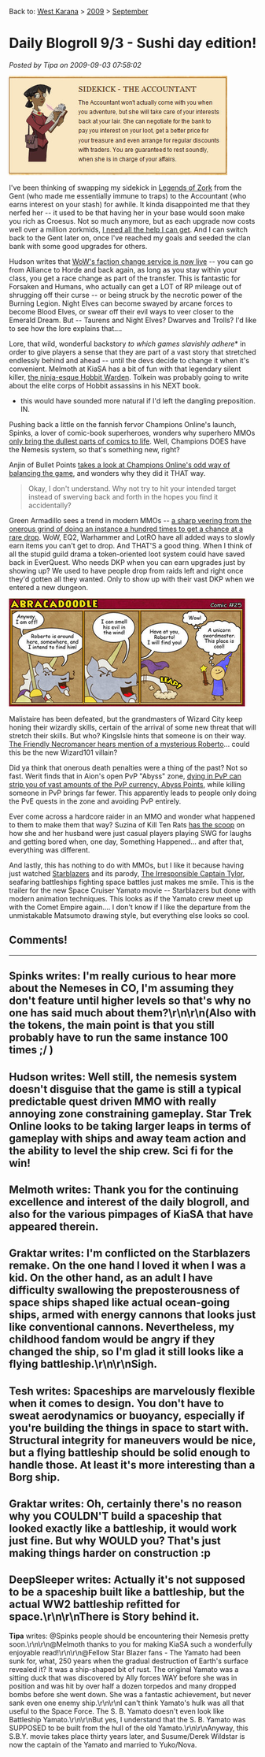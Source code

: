 Back to: [West Karana](/posts/westkarana.md) > [2009](/posts/2009/westkarana.md) > [September](./westkarana.md)
# Daily Blogroll 9/3 - Sushi day edition!

*Posted by Tipa on 2009-09-03 07:58:02*

![The Accountant](../../../uploads/2009/09/Fullscreen-capture-932009-75844-AM.jpg "The Accountant")

I've been thinking of swapping my sidekick in [Legends of Zork](http://legendsofzork.com/) from the Gent (who made me essentially immune to traps) to the Accountant (who earns interest on your stash) for awhile. It kinda disappointed me that they nerfed her -- it used to be that having her in your base would soon make you rich as Croesus. Not so much anymore, but as each upgrade now costs well over a million zorkmids, [I need all the help I can get](http://legendsofzork.com/heroes/32470-tipa). And I can switch back to the Gent later on, once I've reached my goals and seeded the clan bank with some good upgrades for others.

Hudson writes that [WoW's faction change service is now live](http://hudshideout.com/blog/?p=3300) -- you can go from Alliance to Horde and back again, as long as you stay within your class, you get a race change as part of the transfer. This is fantastic for Forsaken and Humans, who actually can get a LOT of RP mileage out of shrugging off their curse -- or being struck by the necrotic power of the Burning Legion. Night Elves can become swayed by arcane forces to become Blood Elves, or swear off their evil ways to veer closer to the Emerald Dream. But -- Taurens and Night Elves? Dwarves and Trolls? I'd like to see how the lore explains that....

Lore, that wild, wonderful backstory *to which games slavishly adhere** in order to give players a sense that they are part of a vast story that stretched endlessly behind and ahead -- until the devs decide to change it when it's convenient. Melmoth at KiaSA has a bit of fun with that legendary silent killer, [the ninja-esque Hobbit Warden](http://kiasa.org/2009/09/03/playin-for-keeps-is-still-playin-mon-ami-so-take-a-card/). Tolkein was probably going to write about the elite corps of Hobbit assassins in his NEXT book.

* this would have sounded more natural if I'd left the dangling preposition. IN.

Pushing back a little on the fannish fervor Champions Online's launch, Spinks, a lover of comic-book superheroes, wonders why superhero MMOs [only bring the dullest parts of comics to life](http://spinksville.wordpress.com/2009/09/03/why-superhero-mmos-have-failed-us/). Well, Champions DOES have the Nemesis system, so that's something new, right?

Anjin of Bullet Points [takes a look at Champions Online's odd way of balancing the game](http://bulletpointsblog.blogspot.com/2009/09/random-shots-philosophy-of-balance.html), and wonders why they did it THAT way.


> Okay, I don't understand. Why not try to hit your intended target instead of swerving back and forth in the hopes you find it accidentally?



Green Armadillo sees a trend in modern MMOs -- [a sharp veering from the onerous grind of doing an instance a hundred times to get a chance at a rare drop](http://playervsdeveloper.blogspot.com/2009/09/dropping-rng-from-loot-table.html). WoW, EQ2, Warhammer and LotRO have all added ways to slowly earn items you can't get to drop. And THAT'S a good thing. When I think of all the stupid guild drama a token-oriented loot system could have saved back in EverQuest. Who needs DKP when you can earn upgrades just by showing up? We used to have people drop from raids left and right once they'd gotten all they wanted. Only to show up with their vast DKP when we entered a new dungeon.

[![Abracadoodle](../../../uploads/2009/09/Fullscreen-capture-932009-83740-AM.jpg "Abracadoodle")](https://www.wizard101.com/home2/game/page_8ad6a4041f26c78d011f381f9ada015a)

Malistaire has been defeated, but the grandmasters of Wizard City keep honing their wizardly skills, certain of the arrival of some new threat that will stretch their skills. But who? KingsIsle hints that someone is on their way. [The Friendly Necromancer hears mention of a mysterious Roberto](http://thefriendlynecromancer.blogspot.com/2009/09/roberto-is-new-malistaire.html)... could this be the new Wizard101 villain?

Did ya think that onerous death penalties were a thing of the past? Not so fast. Werit finds that in Aion's open PvP "Abyss" zone, [dying in PvP can strip you of vast amounts of the PvP currency, Abyss Points](http://www.weritsblog.com/2009/09/is-abyss-point-loss-bad-for-aions-pvp.html), while killing someone in PvP brings far fewer. This apparently leads to people only doing the PvE quests in the zone and avoiding PvP entirely.

Ever come across a hardcore raider in an MMO and wonder what happened to them to make them that way? Suzina of Kill Ten Rats [has the scoop](http://www.killtenrats.com/2009/09/01/i-wasnt-always-a-raider/) on how she and her husband were just casual players playing SWG for laughs and getting bored when, one day, Something Happened... and after that, everything was different.

And lastly, this has nothing to do with MMOs, but I like it because having just watched [Starblazers](http://en.wikipedia.org/wiki/Space_Battleship_Yamato) and its parody, [The Irresponsible Captain Tylor](http://en.wikipedia.org/wiki/Irresponsible_Captain_Tylor), seafaring battleships fighting space battles just makes me smile. This is the trailer for the new Space Cruiser Yamato movie -- Starblazers but done with modern animation techniques. This looks as if the Yamato crew meet up with the Comet Empire again.... I don't know if I like the departure from the unmistakable Matsumoto drawing style, but everything else looks so cool.



## Comments!
---
**Spinks** writes: I'm really curious to hear more about the Nemeses in CO, I'm assuming they don't feature until higher levels so that's why no one has said much about them?\r\n\r\n(Also with the tokens, the main point is that you still probably have to run the same instance 100 times ;/ )
---
**Hudson** writes: Well still, the nemesis system doesn't disguise that the game is still a typical predictable quest driven MMO with really annoying zone constraining gameplay. Star Trek Online looks to be taking larger leaps in terms of gameplay with ships and away team action and the ability to level the ship crew. Sci fi for the win!
---
**Melmoth** writes: Thank you for the continuing excellence and interest of the daily blogroll, and also for the various pimpages of KiaSA that have appeared therein.
---
**Graktar** writes: I'm conflicted on the Starblazers remake.  On the one hand I loved it when I was a kid.  On the other hand, as an adult I have difficulty swallowing the preposterousness of space ships shaped like actual ocean-going ships, armed with energy cannons that looks just like conventional cannons.  Nevertheless, my childhood fandom would be angry if they changed the ship, so I'm glad it still looks like a flying battleship.\r\n\r\nSigh.
---
**Tesh** writes: Spaceships are marvelously flexible when it comes to design.  You don't have to sweat aerodynamics or buoyancy, especially if you're building the things in space to start with.  Structural integrity for maneuvers would be nice, but a flying battleship should be solid enough to handle those.  At least it's more interesting than a Borg ship.
---
**Graktar** writes: Oh, certainly there's no reason why you COULDN'T build a spaceship that looked exactly like a battleship, it would work just fine.  But why WOULD you?  That's just making things harder on construction :p
---
**DeepSleeper** writes: Actually it's not supposed to be a spaceship built like a battleship, but the actual WW2 battleship refitted for space.\r\n\r\nThere is Story behind it.
---
**Tipa** writes: @Spinks people should be encountering their Nemesis pretty soon.\r\n\r\n@Melmoth thanks to you for making KiaSA such a wonderfully enjoyable read!\r\n\r\n@Fellow Star Blazer fans - The Yamato had been sunk for, what, 250 years when the gradual destruction of Earth's surface revealed it? It was a ship-shaped bit of rust. The original Yamato was a sitting duck that was discovered by Ally forces WAY before she was in position and was hit by over half a dozen torpedos and many dropped bombs before she went down. She was a fantastic achievement, but never sank even one enemy ship.\r\n\r\nI can't think Yamato's hulk was all that useful to the Space Force. The S. B. Yamato doesn't even look like Battleship Yamato.\r\n\r\nBut yes, I understand that the S. B. Yamato was SUPPOSED to be built from the hull of the old Yamato.\r\n\r\nAnyway, this S.B.Y. movie takes place thirty years later, and Susume/Derek Wildstar is now the captain of the Yamato and married to Yuko/Nova.
